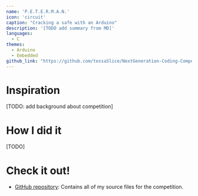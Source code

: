 ```yaml
---
name: 'P.E.T.E.R.M.A.N.'
icon: 'circuit'
caption: "Cracking a safe with an Arduino"
description: '[TODO add summary from MD]'
languages:
  - C
themes:
  - Arduino
  - Embedded
github_link: "https://github.com/tessaSlice/NextGeneration-Coding-Competition"
---
```


# Inspiration

[TODO: add background about competition]

# How I did it

[TODO]

# Check it out!

- [GitHub repository](https://github.com/tessaSlice/NextGeneration-Coding-Competition): Contains all of my source files for the competition.